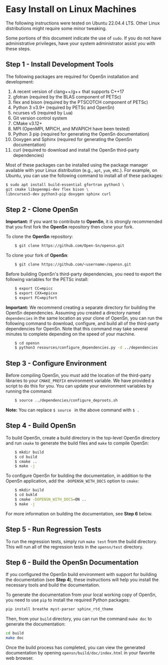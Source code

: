 # Easy Install on Linux Machines

The following instructions were tested on Ubuntu 22.04.4 LTS. Other Linux distributions might
require some minor tweaking.

Some portions of this document indicate the use of `sudo`. If you do not have administrative
privileges, have your system administrator assist you with these steps.

## Step 1 - Install Development Tools

The following packages are required for OpenSn installation and development:

1. A recent version of clang++/g++ that supports C++17
2. gfotran (required by the BLAS component of PETSc)
3. flex and bison (required by the PTSCOTCH component of PETSc)
4. Python 3 v3.9+ (required by PETSc and OpenSn)
5. ncurses v5 (required by Lua)
6. Git version control system
7. CMake v3.12+
8. MPI (OpenMPI, MPICH, and MVAPICH have been tested)
9. Python 3 pip  (required for generating the OpenSn documentation)
10. Doxygen and Sphinx (required for generating the OpenSn documentation)
11. curl (required to download and install the OpenSn third-party dependencies)

Most of these packages can be installed using the package manager available with your Linux
distribution (e.g., `apt`, `yum`, etc.). For example, on Ubuntu, you can use the following
command to install all of these packages:

```bash
$ sudo apt install build-essential gfortran python3 \
git cmake libopenmpi-dev flex bison \
libncurses5-dev python3-pip doxygen sphinx curl
```

## Step 2 - Clone OpenSn

**Important:**  If you want to contribute to **OpenSn**, it is strongly recommended that you
first fork the **OpenSn** repository then clone your fork.

To clone the **OpenSn** repository:

```bash
    $ git clone https://github.com/Open-Sn/opensn.git
```

To clone your fork of **OpenSn**:

```bash
    $ git clone https://github.com/<username>/opensn.git
```

Before building OpenSn's third-party dependencies, you need to export the following variables for
the PETSc install:

```bash
    $ export CC=mpicc
    $ export CXX=mpicxx
    $ export FC=mpifort
```

**Important:** We recommend creating a separate directory for building the OpenSn dependencies.
Assuming you created a directory named `dependencies` in the same location as your clone of
OpenSn, you can run the following command to download, configure, and build all of the third-party
dependencies for OpenSn. Note that this command may take several minutes to complete depending on
the speed of your machine.

```bash
    $ cd opensn
    $ python3 resources/configure_dependencies.py -d ../dependencies
```

## Step 3 - Configure Environment

Before compiling OpenSn, you must add the location of the third-party libraries to your
`CMAKE_PREFIX` environment variable. We have provided a script to do this for you. You can update
your environment variables by running the command:

```bash
    $ source ../dependencies/configure_deproots.sh
```
**Note:** You can replace ```$ source ``` in the above command with ```$ . ```

## Step 4 - Build OpenSn

To build OpenSn, create a build directory in the top-level OpenSn directory and run `cmake` to
generate the build files and `make` to compile OpenSn:

```bash
    $ mkdir build
    $ cd build
    $ cmake ..
    $ make -j
```

To configure OpenSn for building the documentation, in addition to the OpenSn application, add the
`-DOPENSN_WITH_DOCS` option to `cmake`:

```bash
    $ mkdir build
    $ cd bukld
    $ cmake -DOPENSN_WITH_DOCS=ON ..
    $ make -j
```

For more information on building the documentation, see **Step 6** below.

## Step 5 - Run Regression Tests

To run the regression tests, simply run `make test` from the build directory. This will run all of
the regression tests in the `opensn/test` directory.

## Step 6 - Build the OpenSn Documentation

If you configured the OpenSn build environment with support for building the documentation
(see **Step 4**), these instructions will help you install the necessary tools and build the
documentation.

To generate the documentation from your local working copy of OpenSn, you need to use `pip` to
install the required Python packages:

```bash
pip install breathe myst-parser sphinx_rtd_theme
```

Then, from your `build` directory, you can run the command `make doc` to generate the
documentation:


```bash
cd build
make doc
```

Once the build process has completed, you can view the generated documentation by opening
`opensn/build/doc/index.html` in your favorite web browser.